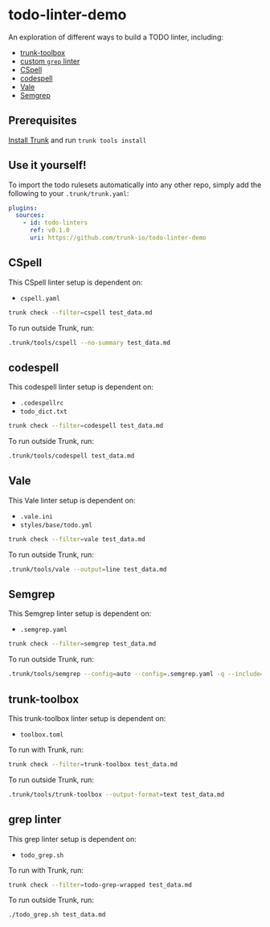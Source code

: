 # todo-linter-demo

An exploration of different ways to build a TODO linter, including:

- [trunk-toolbox](#trunk-toolbox)
- [custom `grep` linter](#grep-linter)
- [CSpell](#cspell)
- [codespell](#codespell)
- [Vale](#vale)
- [Semgrep](#semgrep)

## Prerequisites

[Install Trunk](https://docs.trunk.io/check/usage) and run `trunk tools install`

## Use it yourself!

To import the todo rulesets automatically into any other repo, simply add the following to your `.trunk/trunk.yaml`:

```yaml
plugins:
  sources:
    - id: todo-linters
      ref: v0.1.0
      uri: https://github.com/trunk-io/todo-linter-demo
```

## CSpell

This CSpell linter setup is dependent on:

- `cspell.yaml`

```bash
trunk check --filter=cspell test_data.md
```

To run outside Trunk, run:

```bash
.trunk/tools/cspell --no-summary test_data.md
```

## codespell

This codespell linter setup is dependent on:

- `.codespellrc`
- `todo_dict.txt`

```bash
trunk check --filter=codespell test_data.md
```

To run outside Trunk, run:

```bash
.trunk/tools/codespell test_data.md
```

## Vale

This Vale linter setup is dependent on:

- `.vale.ini`
- `styles/base/todo.yml`

```bash
trunk check --filter=vale test_data.md
```

To run outside Trunk, run:

```bash
.trunk/tools/vale --output=line test_data.md
```

## Semgrep

This Semgrep linter setup is dependent on:

- `.semgrep.yaml`

```bash
trunk check --filter=semgrep test_data.md
```

To run outside Trunk, run:

```bash
.trunk/tools/semgrep --config=auto --config=.semgrep.yaml -q --include=test_data.md
```

## trunk-toolbox

This trunk-toolbox linter setup is dependent on:

- `toolbox.toml`

To run with Trunk, run:

```bash
trunk check --filter=trunk-toolbox test_data.md
```

To run outside Trunk, run:

```bash
.trunk/tools/trunk-toolbox --output-format=text test_data.md
```

## grep linter

This grep linter setup is dependent on:

- `todo_grep.sh`

To run with Trunk, run:

```bash
trunk check --filter=todo-grep-wrapped test_data.md
```

To run outside Trunk, run:

```bash
./todo_grep.sh test_data.md
```
